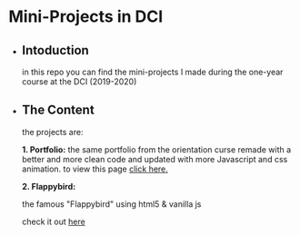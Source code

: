 # Mini-Projects in DCI

* ## Intoduction
  in this repo you can find the mini-projects I made during the one-year course at the DCI (2019-2020)


* ## The Content
  the projects are:
  
  **1. Portfolio:**
  the same portfolio from the orientation curse remade with a better and more clean code and updated with more Javascript and css animation.
  to view this page [click here.](https://tareq-almasri.github.io/mini-projects/portfolio/index.html)
  
  **2. Flappybird:**
  
  the famous "Flappybird" using html5 & vanilla js 
  
  check it out [here](https://tareq-almasri.github.io/mini-projects/flappybird/index.html)
